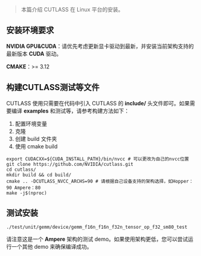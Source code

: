 > 本篇介绍 CUTLASS 在 Linux 平台的安装。

## 安装环境要求
**NVIDIA GPU&CUDA**：请优先考虑更新显卡驱动到最新，并安装当前架构支持的最新版本 **CUDA** 驱动。

**CMAKE**：>= 3.12

## 构建CUTLASS测试等文件
CUTLASS 使用只需要在代码中引入 CUTLASS 的 **include/** 头文件即可。如果需要编译 **examples** 和测试等，请参考构建方法如下：</font>

1. 配置环境变量
2. 克隆
3. 创建 build 文件夹
4. 使用 cmake build

```shell
export CUDACXX=${CUDA_INSTALL_PATH}/bin/nvcc # 可以更改为自己的nvcc位置
git clone https://github.com/NVIDIA/cutlass.git
cd cutlass/
mkdir build && cd build/
cmake .. -DCUTLASS_NVCC_ARCHS=90 # 请根据自己设备支持的架构选择，如Hopper：90 Ampere：80
make -j$(nproc)
```

## 测试安装
```shell
./test/unit/gemm/device/gemm_f16n_f16n_f32n_tensor_op_f32_sm80_test
```

请注意这是一个 **Ampere** 架构的测试 demo。如果使用架构更低，您可以尝试运行一个其他 demo 来确保编译成功。



